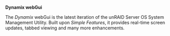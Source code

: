 **Dynamix webGui**

The *Dynamix* webGui is the latest iteration of the unRAID Server OS System
Management Utility.  Built upon *Simple Features*, it provides real-time
screen updates, tabbed viewing and many more enhancements.
